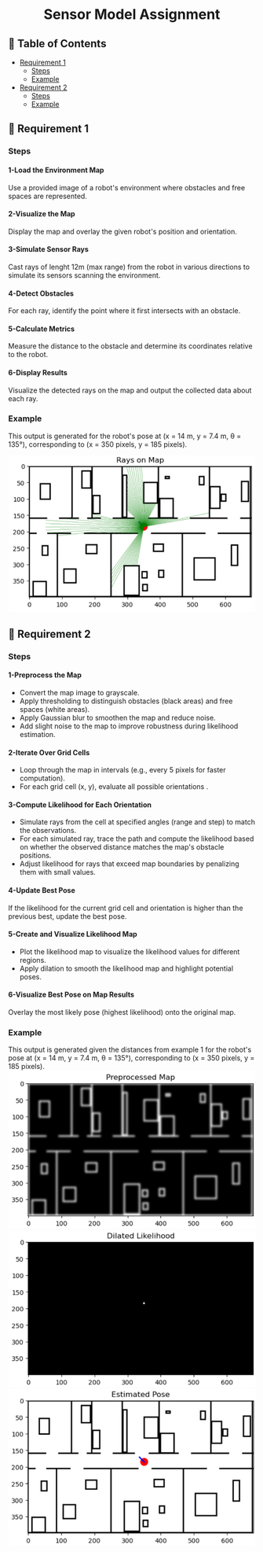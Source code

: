 <h1 align='center'>Sensor Model Assignment</h1>

## 📝 Table of Contents

- [Requirement 1](#req1)
  - [Steps](#steps1)
  - [Example](#ex1)
- [Requirement 2](#req2)
  - [Steps](#steps2)
  - [Example](#ex2)



## 📃 Requirement 1 <a name = "req1"></a>
### Steps <a name = "steps1"></a>
 <h4>1-Load the Environment Map</h4>
 Use a provided image of a robot's environment where obstacles and free spaces are represented.

 <h4>2-Visualize the Map</h4>
 Display the map and overlay the given robot's position and orientation.

 <h4>3-Simulate Sensor Rays</h4>
 Cast rays of lenght 12m (max range) from the robot in various directions to simulate its sensors scanning the environment.

 <h4>4-Detect Obstacles</h4>
 For each ray, identify the point where it first intersects with an obstacle.

 <h4>5-Calculate Metrics</h4>
 Measure the distance to the obstacle and determine its coordinates relative to the robot.
 
 <h4>6-Display Results</h4>
 Visualize the detected rays on the map and output the collected data about each ray.

 ### Example <a name = "ex1"></a>
 This output is generated for the robot's pose at (x = 14 m, y = 7.4 m, θ = 135°), corresponding to (x = 350 pixels, y = 185 pixels).
 
 ![Rays](Rays.png)


## 📃 Requirement 2 <a name = "req2"></a>
### Steps <a name = "steps2"></a>
 <h4>1-Preprocess the Map</h4>
 <ul>
 <li>Convert the map image to grayscale.</li>
 <li>Apply thresholding to distinguish obstacles (black areas) and free spaces (white areas).</li>
 <li>Apply Gaussian blur to smoothen the map and reduce noise.</li>
 <li>Add slight noise to the map to improve robustness during likelihood estimation.</li>
 </ul>
 <h4>2-Iterate Over Grid Cells</h4>
 <ul>
 <li>Loop through the map in intervals (e.g., every 5 pixels for faster computation).</li>
 <li>For each grid cell (x, y), evaluate all possible orientations . </li>
 </ul>
 <h4>3-Compute Likelihood for Each Orientation</h4>
 <ul>
 <li>Simulate rays from the cell at specified angles (range and step) to match the observations.</li>
 <li>For each simulated ray, trace the path and compute the likelihood based on whether the observed distance matches the map's obstacle positions.</li>
 <li>Adjust likelihood for rays that exceed map boundaries by penalizing them with small values.</li>
 </ul>
 <h4>4-Update Best Pose</h4>
 If the likelihood for the current grid cell and orientation is higher than the previous best, update the best pose.
 <h4>5-Create and Visualize Likelihood Map</h4>
 <ul>
 <li>Plot the likelihood map to visualize the likelihood values for different regions.</li>
 <li>Apply dilation to smooth the likelihood map and highlight potential poses.</li>
 </ul>
 <h4>6-Visualize Best Pose on Map Results</h4>
 Overlay the most likely pose (highest likelihood) onto the original map.

 ### Example <a name = "ex2"></a>
 This output is generated given the distances from example 1 for the robot's pose at (x = 14 m, y = 7.4 m, θ = 135°), corresponding to (x = 350 pixels, y = 185 pixels).
 ![Preprocessed Map](preprocessed.png)
 ![Liklihood](likelihood.png)
 ![Estimated Pose](pose.png)


